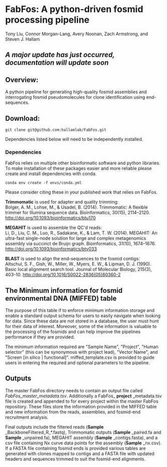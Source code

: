 # FabFos: A python-driven fosmid processing pipeline

Tony Liu, Connor Morgan-Lang, Avery Noonan, Zach Armstrong, and Steven J. Hallam

## _A major update has just occurred, documentation will update soon_

## Overview:

A python pipeline for generating high-quality fosmid assemblies and interrogating fosmid pseudomolecules
 for clone identification using end-sequences.

## Download:

```
git clone git@github.com:hallamlab/FabFos.git
```

Dependencies listed below will need to be independently installed.

### Dependencies

FabFos relies on multiple other bioinformatic software and python libraries.
To make installation of these packages easier and more reliable please create and install dependencies with conda.

```shell script
conda env create -f envs/conda.yml
```

Please consider citing these in your published work that relies on FabFos.

__Trimmomatic__ is used for adapter and quality trimming:  
Bolger, A. M., Lohse, M., & Usadel, B. (2014). Trimmomatic: A flexible trimmer for Illumina sequence data.
Bioinformatics, 30(15), 2114–2120. http://doi.org/10.1093/bioinformatics/btu170

__MEGAHIT__ is used to assemble the QC'd reads:  
Li, D., Liu, C. M., Luo, R., Sadakane, K., & Lam, T. W. (2014).
MEGAHIT: An ultra-fast single-node solution for large and complex metagenomics assembly via succinct de Bruijn graph.
Bioinformatics, 31(10), 1674–1676. http://doi.org/10.1093/bioinformatics/btv033

__BLAST__ is used to align the end-sequences to the fosmid contigs:  
Altschul, S. F., Gish, W., Miller, W., Myers, E. W., & Lipman, D. J. (1990). Basic local alignment search tool.
Journal of Molecular Biology, 215(3), 403–10. http://doi.org/10.1016/S0022-2836(05)80360-2

## The Minimum information for fosmid environmental DNA (MIFFED) table

The purpose of this table if to enforce minimum information storage and enable a standard output schema for users to
easily navigate when looking for data. Since these data are not stored in a database, the user must hunt for their data
of interest. Moreover, some of the information is valuable to the processing of the fosmids and can help improve the
pipelines performance if they are provided.

The minimum information required are "Sample Name", "Project", "Human selector" (this can be synonymous with project lead),
"Vector Name", and "Screen [in silico | functional]". miffed_template.csv is provided to guide users in entering the required
and optional parameters to the pipeline.

## Outputs

The master FabFos directory needs to contain an output file called *FabFos_master_metadata.tsv*.
Additionally a FabFos_ __project__ _metadata.tsv file is created and appended to for every project within the master FabFos repository.
These files store the information provided in the MIFFED table and new information from the reads, assemblies, and fosmid-end recruitment analysis.

Final outputs include the filtered reads (**Sample** _BackboneFiltered\_R\_*.fastq),
 Trimmomatic outputs (**Sample** _paired.fa and **Sample** _unpaired.fa),
 MEGAHIT assembly (**Sample** _contigs.fasta),
 and a csv file containing Nx curve data points for the assembly (**Sample** _nx.csv).
 If a FASTA file containing fosmid ends is provided various tables are generated
 with clones mapped to contigs and a FASTA file with updated headers and sequences trimmed to suit the fosmid-end alignments.